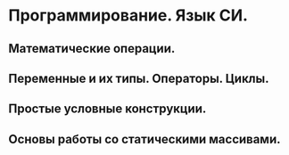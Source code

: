 # Программирование. Язык СИ.
## Математические операции.
## Переменные и их типы. Операторы. Циклы. 
## Простые условные конструкции.
## Основы работы со статическими массивами.
